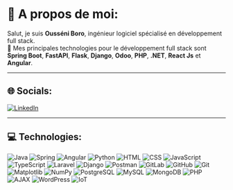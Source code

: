 # 👋 A propos de moi:

Salut, je suis **Ousséni Boro**, ingénieur logiciel spécialisé en développement full stack.  
🌱 Mes principales technologies pour le développement full stack sont **Spring Boot**,  **FastAPI**, **Flask**, **Django**,  **Odoo**, **PHP**, **.NET**, **React Js** et **Angular**.

---

## 🌐 Socials:  

[![LinkedIn](https://upload.wikimedia.org/wikipedia/commons/0/01/LinkedIn_Logo.svg)](https://www.linkedin.com/in/ousseni-boro-81b8631a2/)

---

## 💻 Technologies:

![Java](https://img.shields.io/badge/Java-ED8B00?style=for-the-badge&logo=java&logoColor=white)
![Spring](https://img.shields.io/badge/spring-6DB33F?style=for-the-badge&logo=spring&logoColor=white)
![Angular](https://img.shields.io/badge/Angular-DD0031?style=for-the-badge&logo=angular&logoColor=white)
![Python](https://img.shields.io/badge/python-3670A0?style=for-the-badge&logo=python&logoColor=ffdd54)
![HTML](https://img.shields.io/badge/HTML-E34F26?style=for-the-badge&logo=html5&logoColor=white)
![CSS](https://img.shields.io/badge/CSS-1572B6?style=for-the-badge&logo=css3&logoColor=white)
![JavaScript](https://img.shields.io/badge/JavaScript-F7DF1E?style=for-the-badge&logo=javascript&logoColor=black)
![TypeScript](https://img.shields.io/badge/TypeScript-3178C6?style=for-the-badge&logo=typescript&logoColor=white)
![Laravel](https://img.shields.io/badge/Laravel-E14B32?style=for-the-badge&logo=laravel&logoColor=white)
![Django](https://img.shields.io/badge/Django-092E20?style=for-the-badge&logo=django&logoColor=white)
![Postman](https://img.shields.io/badge/Postman-FF6C37?style=for-the-badge&logo=postman&logoColor=white)
![GitLab](https://img.shields.io/badge/GitLab-FCA121?style=for-the-badge&logo=gitlab&logoColor=white)
![GitHub](https://img.shields.io/badge/GitHub-181717?style=for-the-badge&logo=github&logoColor=white)
![Git](https://img.shields.io/badge/Git-F05032?style=for-the-badge&logo=git&logoColor=white)
![Matplotlib](https://img.shields.io/badge/Matplotlib-FFD43B?style=for-the-badge&logo=matplotlib&logoColor=black)
![NumPy](https://img.shields.io/badge/NumPy-013243?style=for-the-badge&logo=numpy&logoColor=white)
![PostgreSQL](https://img.shields.io/badge/PostgreSQL-4169E1?style=for-the-badge&logo=postgresql&logoColor=white)
![MySQL](https://img.shields.io/badge/MySQL-4479A1?style=for-the-badge&logo=mysql&logoColor=white)
![MongoDB](https://img.shields.io/badge/MongoDB-47A248?style=for-the-badge&logo=mongodb&logoColor=white)
![PHP](https://img.shields.io/badge/PHP-777BB4?style=for-the-badge&logo=php&logoColor=white)
![AJAX](https://img.shields.io/badge/AJAX-007ACC?style=for-the-badge&logo=ajax&logoColor=white)
![WordPress](https://img.shields.io/badge/WordPress-21759B?style=for-the-badge&logo=wordpress&logoColor=white)
![IoT](https://img.shields.io/badge/IoT-29A3E3?style=for-the-badge&logo=iot&logoColor=white)
